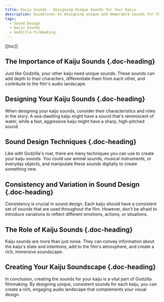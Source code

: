 ```yaml
---
title: Kaiju Sounds - Designing Unique Sounds for Your Kaiju
description: Guidelines on designing unique and memorable sounds for the other kaiju in your Godzilla film.
tags:
  - Sound Design
  - Kaiju Sounds
  - Godzilla Filmmaking
---
```


[[toc]]

## The Importance of Kaiju Sounds {.doc-heading}

Just like Godzilla, your other kaiju need unique sounds. These sounds can add depth to their characters, differentiate them from each other, and contribute to the film's audio landscape.

## Designing Your Kaiju Sounds {.doc-heading}

When designing your kaiju sounds, consider their characteristics and roles in the story. A sea-dwelling kaiju might have a sound that's reminiscent of water, while a fast, aggressive kaiju might have a sharp, high-pitched sound.

## Sound Design Techniques {.doc-heading}

Like with Godzilla's roar, there are many techniques you can use to create your kaiju sounds. You could use animal sounds, musical instruments, or everyday objects, and manipulate these sounds digitally to create something new.

## Consistency and Variation in Sound Design {.doc-heading}

Consistency is crucial in sound design. Each kaiju should have a consistent set of sounds that are used throughout the film. However, don't be afraid to introduce variations to reflect different emotions, actions, or situations.

## The Role of Kaiju Sounds {.doc-heading}

Kaiju sounds are more than just noise. They can convey information about the kaiju's state and intentions, add to the film's atmosphere, and create a rich, immersive soundscape.

## Creating Your Kaiju Soundscape {.doc-heading}

In conclusion, creating the sounds for your kaiju is a vital part of Godzilla filmmaking. By designing unique, consistent sounds for each kaiju, you can create a rich, engaging audio landscape that complements your visual design.
